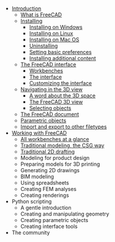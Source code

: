 * [Introduction](introduction/README.md)
  * [What is FreeCAD](introduction/what_is_freecad.md#what-is-freecad)
  * [Installing](introduction/installing.md)
    * [Installing on Windows](introduction/installing.md#installing-on-windows)
    * [Installing on Linux](introduction/installing.md#installing-on-linux)
    * [Installing on Mac OS](introduction/installing.md#installing-on-mac-os)
    * [Uninstalling](introduction/installing.md#uninstalling)
    * [Setting basic preferences](introduction/installing.md#setting-basic-preferences)
    * [Installing additional content](introduction/installing.md#installing-additional-content)
  * [The FreeCAD interface](introduction/the_freecad_interface.md)
    * [Workbenches](introduction/the_freecad_interface.md#workbenches)
    * [The interface](introduction/the_freecad_interface.md#the-interface)
    * [Customizing the interface](introduction/the_freecad_interface.md#customizing-the-interface)
  * [Navigating in the 3D view](introduction/navigating_in_the_3d_view.md)
    * [A word about the 3D space](introduction/navigating_in_the_3d_view.md#a-word-about-the-3d-space)
    * [The FreeCAD 3D view](introduction/navigating_in_the_3d_view.md#the-freecad-3d-view)
    * [Selecting objects](introduction/navigating_in_the_3d_view.md#selecting-objects)
  * [The FreeCAD document](introduction/the_freecad_document.md)
  * [Parametric objects](introduction/parametric_objects.md)
  * [Import and export to other filetypes](introduction/import_and_export_to_other_filetypes.md)
* [Working with FreeCAD](working_with_freecad/README.md)
  * [All workbenches at a glance](working_with_freecad/all_workbenches_at_a_glance.md)
  * [Traditional modeling, the CSG way](working_with_freecad/traditional_modeling_the_csg_way.md)
  * [Traditional 2D drafting](working_with_freecad/traditional_2d_drafting.md)
  * Modeling for product design
  * Preparing models for 3D printing
  * Generating 2D drawings
  * BIM modeling
  * Using spreadsheets
  * Creating FEM analyses
  * Creating renderings
* Python scripting
  * A gentle introduction
  * Creating and manipulating geometry
  * Creating parametric objects
  * Creating interface tools
* The community
